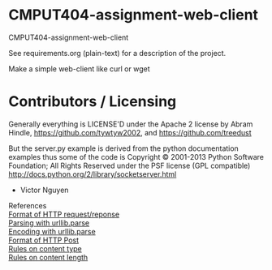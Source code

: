 CMPUT404-assignment-web-client
==============================

CMPUT404-assignment-web-client

See requirements.org (plain-text) for a description of the project.

Make a simple web-client like curl or wget

Contributors / Licensing
========================

Generally everything is LICENSE'D under the Apache 2 license by Abram Hindle,
https://github.com/tywtyw2002, and https://github.com/treedust

But the server.py example is derived from the python documentation
examples thus some of the code is Copyright © 2001-2013 Python
Software Foundation; All Rights Reserved under the PSF license (GPL
compatible) http://docs.python.org/2/library/socketserver.html

* Victor Nguyen

References <br>
[Format of HTTP request/reponse](https://docs.citrix.com/en-us/citrix-adc/current-release/appexpert/http-callout/http-request-response-notes-format.html)<br>
[Parsing with urllib.parse](https://pymotw.com/3/urllib.parse/)<br>
[Encoding with urllib.parse](https://www.cs.unb.ca/~bremner/teaching/cs2613/books/python3-doc/library/urllib.parse.html#urllib.parse.urlencode)<br>
[Format of HTTP Post](https://developer.mozilla.org/en-US/docs/Web/HTTP/Methods/POST)<br>
[Rules on content type](https://www.rfc-editor.org/rfc/rfc9110.html#section-8.3-4)<br>
[Rules on content length](https://www.rfc-editor.org/rfc/rfc9110.html#section-8.3-4)<br>
